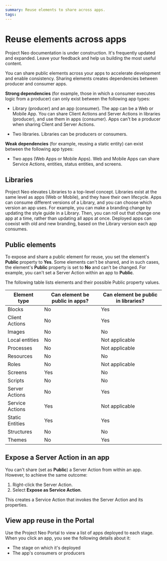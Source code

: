 ```yaml
---
summary: Reuse elements to share across apps.  
tags:
---
```


# Reuse elements across apps

<div class="info" markdown="1">

Project Neo documentation is under construction. It's frequently updated and expanded. Leave your feedback and help us building the most useful content.

</div>

You can share public elements across your apps to accelerate development and enable consistency. Sharing elements creates dependencies between producer and consumer apps.

**Strong dependencies** (for example, those in which a consumer executes logic from a producer) can only exist between the following app types:
 
* Library (producer) and an app (consumer). The app can be a Web or Mobile App. You can share Client Actions and Server Actions in libraries (producer), and use them in apps (consumer). Apps can't be a producer when sharing Client and Server Actions.

* Two libraries. Libraries can be producers or consumers.
 
**Weak dependencies** (for example, reusing a static entity) can exist between the following app types:
 
* Two apps (Web Apps or Mobile Apps). Web and Mobile Apps can share Service Actions, entities, status entities, and screens.

## Libraries
 
Project Neo elevates Libraries to a top-level concept. Libraries exist at the same level as apps (Web or Mobile), and they have their own lifecycle. Apps can consume different versions of a Library, and you can choose which version an app uses. For example, you can make a branding change by updating the style guide in a Library. Then, you can roll out that change one app at a time, rather than updating all apps at once. Deployed apps can coexist with old and new branding, based on the Library version each app consumes.
 
## Public elements
 
To expose and share a public element for reuse, you set the element's **Public** property to **Yes**. Some elements can't be shared, and in such cases, the element's **Public** property is set to **No** and can't be changed. For example, you can't set a Server Action within an app to **Public**.

The following table lists elements and their possible Public property values.
 
| Element type    | Can element be public in apps? | Can element be public in libraries? |
| --------------- | ------------------------------ | ----------------------------------- |
| Blocks          | No                             | Yes                                 |
| Client Actions  | No                             | Yes                                 |
| Images          | No                             | No                                  |
| Local entities  | No                             | Not applicable                      |
| Processes       | No                             | Not applicable                      |
| Resources       | No                             | No                                  |
| Roles           | No                             | Not applicable                      |
| Screens         | Yes                            | No                                  |
| Scripts         | No                             | No                                  |
| Server Actions  | No                             | Yes                                 |
| Service Actions | Yes                            | Not applicable                      |
| Static Entities | Yes                            | Yes                                 |
| Structures      | No                             | No                                  |
| Themes          | No                             | Yes                                 |
 
## Expose a Server Action in an app
 
You can't share (set as **Public**) a Server Action from within an app. However, to achieve the same outcome:
 
1. Right-click the Server Action.
2. Select **Expose as Service Action**.

This creates a Service Action that invokes the Server Action and its properties.  
 
## View app reuse in the Portal

Use the Project Neo Portal to view a list of apps deployed to each stage. When you click an app, you see the following details about it:

* The stage on which it's deployed
* The app's consumers or producers
